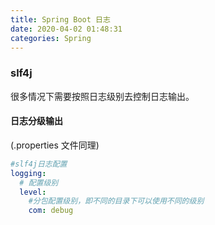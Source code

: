 ```yaml
---
title: Spring Boot 日志
date: 2020-04-02 01:48:31
categories: Spring
---
```


### slf4j
很多情况下需要按照日志级别去控制日志输出。
#### 日志分级输出
(.properties 文件同理)
```yaml
#slf4j日志配置
logging:
  # 配置级别
  level:
    #分包配置级别，即不同的目录下可以使用不同的级别
    com: debug
```
